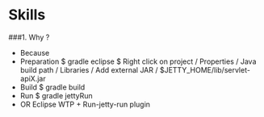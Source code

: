 Skills
===============================

###1. Why ?
* Because
* Preparation
$ gradle eclipse
$ Right click on project / Properties / Java build path / Libraries / Add external JAR / $JETTY_HOME/lib/servlet-apiX.jar
* Build
$ gradle build
* Run
$ gradle jettyRun
* OR
Eclipse WTP + Run-jetty-run plugin

